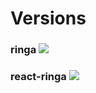 # Versions

### ringa [<img src="https://img.shields.io/npm/v/ringa.svg"/>](http://www.github.com/joshjung/ringa)

### react-ringa [<img src="https://img.shields.io/npm/v/react-ringa.svg"/>](http://www.github.com/joshjung/react-ringa)